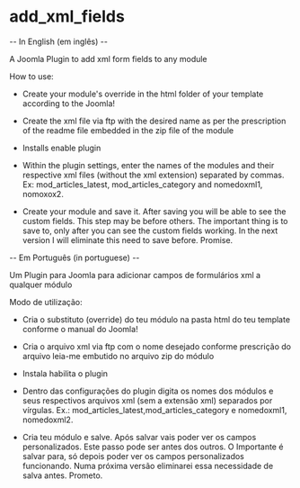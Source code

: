# add_xml_fields

-- In English (em inglês) --

A Joomla Plugin to add xml form fields to any module

How to use:

- Create your module's override in the html folder of your template according to the Joomla!

- Create the xml file via ftp with the desired name as per the prescription of the readme file embedded in the zip file of the module

- Installs enable plugin

- Within the plugin settings, enter the names of the modules and their respective xml files (without the xml extension) separated by commas. Ex: mod_articles_latest, mod_articles_category and nomedoxml1, nomoxox2.
 
- Create your module and save it. After saving you will be able to see the custom fields. This step may be before others. The important thing is to save to, only after you can see the custom fields working. In the next version I will eliminate this need to save before. Promise.


-- Em Português (in portuguese) --

Um Plugin para Joomla para adicionar campos de formulários xml a qualquer módulo

Modo de utilização:

- Cria o substituto (override) do teu módulo na pasta html do teu template conforme o manual do Joomla!

- Cria o arquivo xml via ftp com o nome desejado conforme prescrição do arquivo leia-me embutido no arquivo zip do módulo

- Instala habilita o plugin

- Dentro das configurações do plugin digita os nomes dos módulos e seus respectivos arquivos xml (sem a extensão xml) separados por vírgulas. Ex.: mod_articles_latest,mod_articles_category e nomedoxml1, nomedoxml2.
 
- Cria teu módulo e salve. Após salvar vais poder ver os campos personalizados. Este passo pode ser antes dos outros. O Importante é salvar para, só depois poder ver os campos personalizados funcionando. Numa próxima versão eliminarei essa necessidade de salva antes. Prometo.


